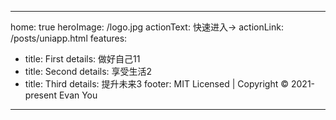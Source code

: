 <!--
 * @Description: 
 * @Author: lzx
 * @Date: 2021-07-12 16:42:18
-->
---
home: true
heroImage: /logo.jpg
actionText: 快速进入→
actionLink: /posts/uniapp.html
features:
- title: First
  details: 做好自己11
- title: Second
  details: 享受生活2
- title: Third
  details: 提升未来3
footer: MIT Licensed | Copyright © 2021-present Evan You
---
